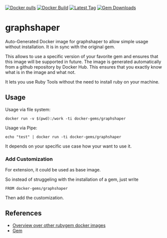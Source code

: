 [![Docker pulls](https://img.shields.io/docker/pulls/rubygem/graphshaper.svg)](https://hub.docker.com/r/rubygem/graphshaper/)
[![Docker Build](https://img.shields.io/docker/automated/rubygem/graphshaper.svg)](https://hub.docker.com/r/rubygem/graphshaper/)
[![Latest Tag](https://img.shields.io/github/tag/docker-rubygem/graphshaper.svg)](https://hub.docker.com/r/rubygem/graphshaper/)
[![Gem Downloads](https://img.shields.io/gem/dt/graphshaper.svg)](https://rubygems.org/gems/graphshaper/)
# graphshaper

Auto-Generated Docker image for graphshaper to allow simple usage without installation.
It is in sync with the original gem.

This allows to use a specific version of your favorite gem and ensures that this image will be supported in future.
The image is generated automatically from a github repository by Docker Hub.
This ensures that you exactly know what is in the image and what not.

It lets you use Ruby Tools without the need to install ruby on your machine.

## Usage

Usage via file system:

`docker run -v $(pwd):/work -ti docker-gems/graphshaper`

Usage via Pipe:

`echo "test" | docker run -ti docker-gems/graphshaper`

It depends on your specific use case how your want to use it.

### Add Customization

For extension, it could be used as base image.

So instead of struggeling with the installation of a gem, just write

`FROM docker-gems/graphshaper`

Then add the customization.

## References

 - [Overview over other rubygem docker images](https://github.com/thinkbot/docker-rubygem)
 - [Gem](https://rubygems.org/gems/graphshaper/)
